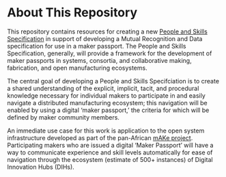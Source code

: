 # About This Repository
This repository contains resources for creating a new [People and Skills Specification](https://www.internetofproduction.org/people-and-skills) in support of developing a Mutual Recognition and Data specification for use in a maker passport. The People and Skills Specification, generally, will provide a framework for the development of maker passports in systems, consortia, and collaborative making, fabrication, and open manufacturing ecosystems.

The central goal of developing a People and Skills Specifciation is to create a shared understanding of the explicit, implicit, tacit, and procedural knowledge necessary for individual makers to participate in and easily navigate a distributed manufacturing ecosystem; this navigation will be enabled by using a digital ‘maker passport,’ the criteria for which will be defined by maker community members.

An immediate use case for this work is application to the open system infrastructure developed as part of the pan-African [mAKe project](https://makeafricaeu.org/). Participating makers who are issued a digital ‘Maker Passport’ will have a way to communicate experience and skill levels automatically for ease of navigation through the ecosystem (estimate of 500+ instances) of Digital Innovation Hubs (DIHs).
